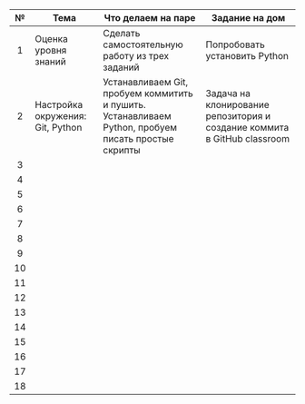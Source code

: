 
|  №  | Тема                             | Что делаем на паре                                                                                     | Задание на дом                                                           |
| :-: | -------------------------------- | ------------------------------------------------------------------------------------------------------ | ------------------------------------------------------------------------ |
|  1  | Оценка уровня знаний             | Сделать самостоятельную работу из трех заданий                                                         | Попробовать установить Python                                            |
|  2  | Настройка окружения: Git, Python | Устанавливаем Git, пробуем коммитить и пушить.<br>Устанавливаем Python, пробуем писать простые скрипты | Задача на клонирование репозитория и создание коммита в GitHub classroom |
|  3  |                                  |                                                                                                        |                                                                          |
|  4  |                                  |                                                                                                        |                                                                          |
|  5  |                                  |                                                                                                        |                                                                          |
|  6  |                                  |                                                                                                        |                                                                          |
|  7  |                                  |                                                                                                        |                                                                          |
|  8  |                                  |                                                                                                        |                                                                          |
|  9  |                                  |                                                                                                        |                                                                          |
| 10  |                                  |                                                                                                        |                                                                          |
| 11  |                                  |                                                                                                        |                                                                          |
| 12  |                                  |                                                                                                        |                                                                          |
| 13  |                                  |                                                                                                        |                                                                          |
| 14  |                                  |                                                                                                        |                                                                          |
| 15  |                                  |                                                                                                        |                                                                          |
| 16  |                                  |                                                                                                        |                                                                          |
| 17  |                                  |                                                                                                        |                                                                          |
| 18  |                                  |                                                                                                        |                                                                          |

